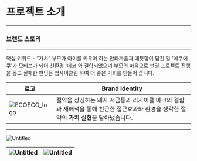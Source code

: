 # 프로젝트 소개
---

### 브랜드 스토리
---
핵심 키워드 - “가치”
부모가 아이를 키우며 하는 안타까움과 애뜻함이 담긴 말 '에쿠에쿠'가 모티브가 되어 친환경 '에코'와 결합되었으며 부모의 마음으로 펀딩 프로젝트 진행을 돕고 실패한 펀딩은 업사이클링 하여 더 좋은 기회를 만들어 줍니다.

|로고|**Brand Identity**|
|------|---|
|![ECOECO_logo](https://github.com/user-attachments/assets/cb6252d4-9b0a-456a-afd2-8a5142bb3e0e)|절약을 상징하는 돼지 저금통과 리사이클 마크의 결합과 재해석을 통해 친근한 접근효과와 환경을 생각한 절약의 **가치 실현**을 담아냈습니다.|

---




![Untitled](https://prod-files-secure.s3.us-west-2.amazonaws.com/2e42b292-3597-492a-9d2f-caaf0ff36a48/aff1a2f0-fe96-430b-a7f6-9854b827ba1a/Untitled.jpeg)

![Untitled](https://prod-files-secure.s3.us-west-2.amazonaws.com/2e42b292-3597-492a-9d2f-caaf0ff36a48/1a29f68a-d272-453f-84c8-9bd36780eaf7/Untitled.png) | ![Untitled](https://prod-files-secure.s3.us-west-2.amazonaws.com/2e42b292-3597-492a-9d2f-caaf0ff36a48/4fda128b-ebcf-4223-af22-cb2d3c683f56/Untitled.png)
---|---|

